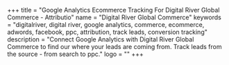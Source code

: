 +++
title = "Google Analytics Ecommerce Tracking For Digital River Global Commerce - Attributio"
name = "Digital River Global Commerce"
keywords = "digitalriver, digital river, google analytics, commerce, ecommerce, adwords, facebook, ppc, attribution, track leads, conversion tracking"
description = "Connect Google Analytics with Digital River Global Commerce to find our where your leads are coming from. Track leads from the source - from search to ppc."
logo = ""
+++
